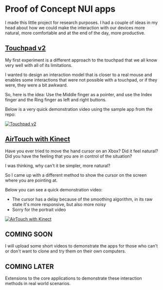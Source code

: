 # Proof of Concept NUI apps

I made this little project for research purposes. I had a couple of ideas in my head about how we could make the interaction with our devices more natural, more comfortable and at the end of the day, more productive.

## [Touchpad v2](NUI.Touchpad)

My first experiment is a different approach to the touchpad that we all know very well with all of its limitations.

I wanted to design an interaction model that is closer to a real mouse and enables some interactions that were not possible with a touchpad, or if they were, they were a bit awkward.

So, here is the idea: Use the Middle finger as a pointer, and use the Index finger and the Ring finger as left and right buttons.

Below is a very quick demonstration video using the sample app from the repo:

[![Touchpad v2](https://petroemil.files.wordpress.com/2017/06/touchpad_video-thumbnail1.jpg?w=500)](https://1drv.ms/v/s!AqjQ1Tr5u9-ExaVbOTO4D0gRBiqQiQ)

## [AirTouch with Kinect](NUI.Kinect)

Have you ever tried to move the hand cursor on an Xbox? Did it feel natural? Did you have the feeling that you are in control of the situation?

I was thinking, why can't it be simpler, more natural?

So I came up with a different method to show the cursor on the screen where you are pointing at.

Below you can see a quick demonstration video:
 * The cursor has a delay because of the smoothing algorithm, in its raw state it's more responsive, but also more noisy
 * Sorry for the portrait video

[![AirTouch with Kinect](https://petroemil.files.wordpress.com/2017/06/kinect_video-thumbnail.jpg?w=500)](https://1drv.ms/v/s!AqjQ1Tr5u9-ExaNmVEuFvAHjVYNWPw)

## COMING SOON

I will upload some short videos to demonstrate the apps for those who can't or don't want to clone and try them on their own computers.

## COMING LATER

Extensions to the core applications to demonstrate these interaction methods in real world scenarios.